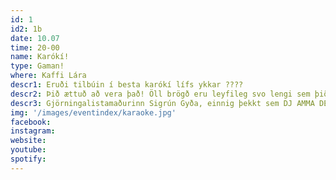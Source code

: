 ```yaml
---
id: 1
id2: 1b
date: 10.07
time: 20-00
name: Karókí!
type: Gaman!
where: Kaffi Lára
descr1: Eruði tilbúin í besta karókí lífs ykkar ????
descr2: Þið ættuð að vera það! Öll brögð eru leyfileg svo lengi sem þið takið djúpan andardrátt og manið ykkur ykkur upp í að stíga á stokk. Ein eða með besta vininum, hvernig sem fer þá verðurðu stjarna kvöldsins. Stjarnan okkar! Glimrandi og skínandi eins og glansandi silungur snýrðu þér frá æpandi skjánum að áhorfendum sem brosa til þín af spenningi! Þú átt EKKI að kunna að syngja. Allir geta það. Slepptu tökunum, slakaðu á, slettu úr klaufunum og BAMM, það hægist á tímanum og sviðið er þitt. GERÐU ÞAÐ fyrir þig, GERÐU ÞAÐ vegna þess að þú getur það og vegna þess að þú átt að gera það, eða einfaldlega vegna þess að þig langar til þess að ganga í augun á LungA ástinni þinni sem þú veist að er í salnum.
descr3: Gjörningalistamaðurinn Sigrún Gyða, einnig þekkt sem DJ AMMA DEUS, verður þér til halds og traust þessa kvöldstund og mun leiða þig að örlögum þínum. Örlögum þar sem þú ert karókí stjarna. Hér með er þér boðið á besta karókí LungA sögunnar.
img: '/images/eventindex/karaoke.jpg'
facebook: 
instagram: 
website:
youtube: 
spotify: 
---
```

